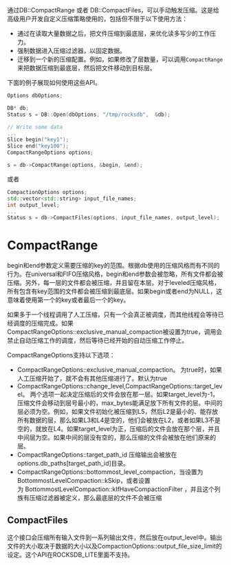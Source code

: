 通过DB::CompactRange 或者 DB::CompactFiles，可以手动触发压缩。这是给高级用户开发自定义压缩策略使用的，包括但不限于以下使用方法：

- 通过在读取大量数据之后，把文件压缩到最底层，来优化读多写少的工作压力。
- 强制数据进入压缩过滤器，以固定数据。
- 迁移到一个新的压缩配置。例如，如果修改了层数量，可以调用`CompactRange`来把数据压缩到最底层，然后把文件移动到目标层。

下面的例子展现如何使用这些API。

```cpp
Options dbOptions;

DB* db;
Status s = DB::Open(dbOptions, "/tmp/rocksdb",  &db);

// Write some data
...
Slice begin("key1");
Slice end("key100");
CompactRangeOptions options;

s = db->CompactRange(options, &begin, &end);
```

或者

```cpp
CompactionOptions options;
std::vector<std::string> input_file_names;
int output_level;
...
Status s = db->CompactFiles(options, input_file_names, output_level);

```


# CompactRange

begin和end参数定义需要压缩的key的范围。根据db使用的压缩风格而有不同的行为。在universal和FIFO压缩风格，begin和end参数会被忽略，所有文件都会被压缩。另外，每一层的文件都会被压缩，并且留在本层。对于leveled压缩风格，所有包含有key范围的文件都会被压缩到最底层。如果begin或者end为NULL，这意味着使用第一个的key或者最后一个的key。

如果多于一个线程调用了人工压缩，只有一个会真正被调度，而其他线程会等待已经调度的压缩完成。如果CompactRangeOptions::exclusive_manual_compaction被设置为true，调用会禁止自动压缩工作的调度，然后等待已经开始的自动压缩工作停止。

CompactRangeOptions支持以下选项：

- CompactRangeOptions::exclusive_manual_compaction。 为true时，如果人工压缩开始了，就不会有其他压缩进行了。默认为true
- CompactRangeOptions::change_level,CompactRangeOptions::target_level。 两个选项一起决定压缩后的文件会放在那一层。如果target_level为-1，压缩文件会移动到层号最小的，max_bytes能满足放下所有文件的层。中间的层必须为空。例如，如果文件初始化被压缩到L5，然后L2是最小的、能存放所有数据的层，那么如果L3和L4是空的，他们会被放在L2，或者如果L3不是空的，就放在L4。如果target_level为正，压缩后的文件会放在那个层，并且中间层为空。如果中间的层没有空的，那么压缩的文件会被放在他们原来的层。
- CompactRangeOptions::target_path_id 压缩输出会被放在options.db_paths[target_path_id]目录。
- CompactRangeOptions::bottommost_level_compaction，当设置为BottommostLevelCompaction::kSkip，或者设置为 BottommostLevelCompaction::kIfHaveCompactionFilter ，并且这个列族有压缩过滤器被定义，那么最底层的文件不会被压缩

## CompactFiles

这个接口会压缩所有输入文件到一系列输出文件，然后放在output_level中。输出文件的大小取决于数据的大小以及CompactionOptions::output_file_size_limit的设定。这个API在ROCKSDB_LITE里面不支持。

